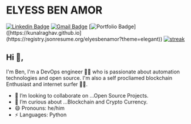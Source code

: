 # ELYESS BEN AMOR
[![Linkedin Badge](https://img.shields.io/badge/-ebenamor-blue?style=flat-square&logo=Linkedin&logoColor=white&link=https://www.linkedin.com/in/ebenamor/)](https://www.linkedin.com/in/ebenamor/) 
[![Gmail Badge](https://img.shields.io/badge/-benamorelyes0@gmail.com-c14438?style=flat-square&logo=Gmail&logoColor=white&link=mailto:benamorelyes0@gmail.com)](mailto:benamorelyes0@gmail.com)
[![Portfolio Badge](https://img.shields.io/badge/-ebenamor.github.io-orange?style=flat-square&logo=html5&logoColor=white&link=[https://kunalraghav.github.io](https://registry.jsonresume.org/elyesbenamor?theme=elegant))]([https://kunalraghav.github.io](https://registry.jsonresume.org/elyesbenamor?theme=elegant))
[![streak](https://codeium.com/badges/v2/user/commendably-pure-parrot-94447/streak)](https://codeium.com/profile/commendably-pure-parrot-94447)

## Hi 👋, 
I'm Ben, I'm a DevOps engineer 👨‍💻 who is passionate about automation technologies and open source. I'm also a self procliamed blockchain Enthusiast and internet surfer 
🏄‍♂️. 

- 🔭 I’m looking to collaborate on ...Open Source Projects.
- 💬  I’m curious about ...Blockchain and Crypto Currency.
- 😄 Pronouns: he/him
-  ⚡ Languages: Python

